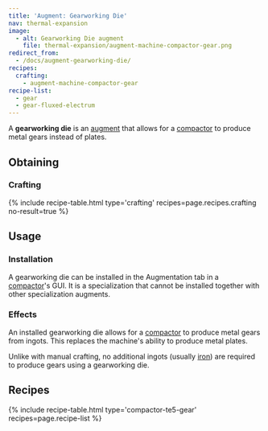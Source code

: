 ```yaml
---
title: 'Augment: Gearworking Die'
nav: thermal-expansion
image:
  - alt: Gearworking Die augment
    file: thermal-expansion/augment-machine-compactor-gear.png
redirect_from:
  - /docs/augment-gearworking-die/
recipes:
  crafting:
    - augment-machine-compactor-gear
recipe-list:
  - gear
  - gear-fluxed-electrum
---
```


A **gearworking die** is an [augment](/docs/thermal-expansion/augments/) that allows for a
[compactor](/docs/thermal-expansion/compactor/) to produce metal gears instead of plates.


Obtaining
---------

### Crafting
{% include recipe-table.html type='crafting' recipes=page.recipes.crafting no-result=true %}


Usage
-----

### Installation
A gearworking die can be installed in the Augmentation tab in a
[compactor](/docs/thermal-expansion/compactor/)'s GUI. It is a specialization that cannot be
installed together with other specialization augments.

### Effects
An installed gearworking die allows for a [compactor](/docs/thermal-expansion/compactor/) to
produce metal gears from ingots. This replaces the machine's ability to produce
metal plates.

Unlike with manual crafting, no additional ingots (usually
[iron](https://minecraft.gamepedia.com/Iron_Ingot)) are required to produce
gears using a gearworking die.


Recipes
-------

{% include recipe-table.html type='compactor-te5-gear' recipes=page.recipe-list %}

